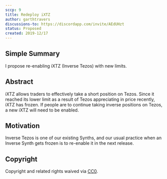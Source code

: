 ```yaml
---
sccp: 9
title: Redeploy iXTZ
author: garthtravers
discussions-to: https://discordapp.com/invite/AEdUHzt
status: Proposed
created: 2019-12/17
---
```


## Simple Summary
<!--"If you can't explain it simply, you don't understand it well enough." Provide a simplified and layman-accessible explanation of the SCCP.-->
I propose re-enabling iXTZ (Inverse Tezos) with new limits. 

## Abstract
<!--A short (~200 word) description of the variable change proposed.-->
iXTZ allows traders to effectively take a short position on Tezos. Since it reached its lower limit as a result of Tezos appreciating in price recently, iXTZ has frozen. If people are to continue taking inverse positions on Tezos, a new iXTZ will need to be enabled. 

## Motivation
<!--The motivation is critical for SCCPs that want to update variables within Synthetix. It should clearly explain why the existing variable is not incentive aligned. SCCP submissions without sufficient motivation may be rejected outright.-->
Inverse Tezos is one of our existing Synths, and our usual practice when an Inverse Synth gets frozen is to re-enable it in the next release. 

## Copyright
Copyright and related rights waived via [CC0](https://creativecommons.org/publicdomain/zero/1.0/).
